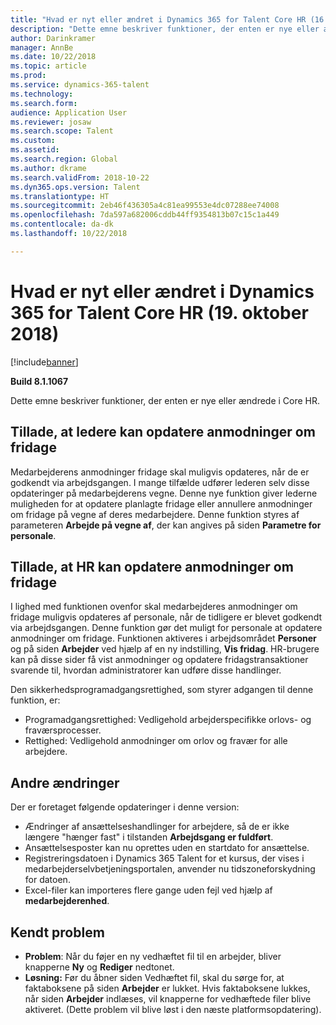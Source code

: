 ```yaml
---
title: "Hvad er nyt eller ændret i Dynamics 365 for Talent Core HR (16. oktober 2018)"
description: "Dette emne beskriver funktioner, der enten er nye eller ændrede i Microsoft Dynamics 365 for Talent Core HR."
author: Darinkramer
manager: AnnBe
ms.date: 10/22/2018
ms.topic: article
ms.prod: 
ms.service: dynamics-365-talent
ms.technology: 
ms.search.form: 
audience: Application User
ms.reviewer: josaw
ms.search.scope: Talent
ms.custom: 
ms.assetid: 
ms.search.region: Global
ms.author: dkrame
ms.search.validFrom: 2018-10-22
ms.dyn365.ops.version: Talent
ms.translationtype: HT
ms.sourcegitcommit: 2eb46f436305a4c81ea99553e4dc07288ee74008
ms.openlocfilehash: 7da597a682006cddb44ff9354813b07c15c1a449
ms.contentlocale: da-dk
ms.lasthandoff: 10/22/2018

---
```

# <a name="whats-new-or-changed-in-dynamics-365-for-talent-core-hr-october-19-2018"></a>Hvad er nyt eller ændret i Dynamics 365 for Talent Core HR (19. oktober 2018)

[!include[banner](includes/banner.md)]

**Build 8.1.1067**

Dette emne beskriver funktioner, der enten er nye eller ændrede i Core HR.

## <a name="allow-managers-to-update-time-off-requests"></a>Tillade, at ledere kan opdatere anmodninger om fridage

Medarbejderens anmodninger fridage skal muligvis opdateres, når de er godkendt via arbejdsgangen. I mange tilfælde udfører lederen selv disse opdateringer på medarbejderens vegne. Denne nye funktion giver lederne muligheden for at opdatere planlagte fridage eller annullere anmodninger om fridage på vegne af deres medarbejdere. Denne funktion styres af parameteren **Arbejde på vegne af**, der kan angives på siden **Parametre for personale**. 
 
## <a name="allow-hr-to-update-time-off-requests"></a>Tillade, at HR kan opdatere anmodninger om fridage

I lighed med funktionen ovenfor skal medarbejderes anmodninger om fridage muligvis opdateres af personale, når de tidligere er blevet godkendt via arbejdsgangen. Denne funktion gør det muligt for personale at opdatere anmodninger om fridage. Funktionen aktiveres i arbejdsområdet **Personer** og på siden **Arbejder** ved hjælp af en ny indstilling, **Vis fridag**. HR-brugere kan på disse sider få vist anmodninger og opdatere fridagstransaktioner svarende til, hvordan administratorer kan udføre disse handlinger.

Den sikkerhedsprogramadgangsrettighed, som styrer adgangen til denne funktion, er:
- Programadgangsrettighed: Vedligehold arbejderspecifikke orlovs- og fraværsprocesser.
- Rettighed: Vedligehold anmodninger om orlov og fravær for alle arbejdere.

## <a name="other-changes"></a>Andre ændringer
Der er foretaget følgende opdateringer i denne version:
- Ændringer af ansættelseshandlinger for arbejdere, så de er ikke længere "hænger fast" i tilstanden **Arbejdsgang er fuldført**.
- Ansættelsesposter kan nu oprettes uden en startdato for ansættelse.
- Registreringsdatoen i Dynamics 365 Talent for et kursus, der vises i medarbejderselvbetjeningsportalen, anvender nu tidszoneforskydning for datoen.
- Excel-filer kan importeres flere gange uden fejl ved hjælp af **medarbejderenhed**.

## <a name="known-issue"></a>Kendt problem

- **Problem**: Når du føjer en ny vedhæftet fil til en arbejder, bliver knapperne **Ny** og **Rediger** nedtonet. 
- **Løsning:** Før du åbner siden Vedhæftet fil, skal du sørge for, at faktaboksene på siden **Arbejder** er lukket. Hvis faktaboksene lukkes, når siden **Arbejder** indlæses, vil knapperne for vedhæftede filer blive aktiveret. (Dette problem vil blive løst i den næste platformsopdatering).

